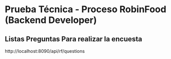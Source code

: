 
# Prueba Técnica - Proceso RobinFood (Backend Developer)


## Listas Preguntas Para realizar la encuesta
http://localhost:8090/api/rf/questions

